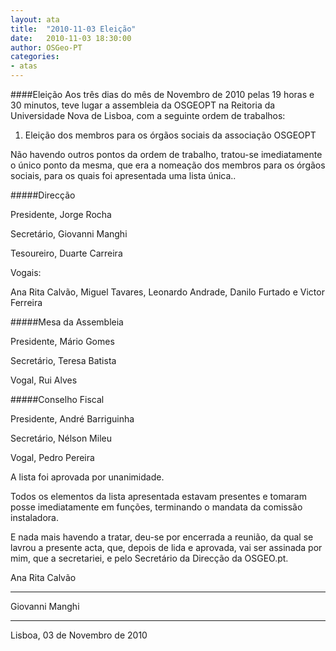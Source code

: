 ```yaml
---
layout: ata
title:  "2010-11-03 Eleição"
date:   2010-11-03 18:30:00
author: OSGeo-PT
categories:
- atas
---
```

####Eleição
Aos três dias do mês de Novembro de 2010 pelas 19 horas e 30 minutos, teve lugar a assembleia da OSGEOPT na Reitoria da Universidade Nova de Lisboa, com a seguinte ordem de trabalhos:

1. Eleição dos membros para os órgãos sociais da associação OSGEOPT

Não havendo outros pontos da ordem de trabalho, tratou-se imediatamente o único ponto da mesma, que era a nomeação dos membros para os órgãos sociais, para os quais foi apresentada uma lista única.<!--more-->.

#####Direcção

Presidente, Jorge Rocha

Secretário, Giovanni Manghi

Tesoureiro, Duarte Carreira

Vogais:

Ana Rita Calvão, Miguel Tavares, Leonardo Andrade, Danilo Furtado e Victor Ferreira

#####Mesa da Assembleia

Presidente, Mário Gomes

Secretário, Teresa Batista

Vogal, Rui Alves

#####Conselho Fiscal

Presidente, André Barriguinha

Secretário, Nélson Mileu

Vogal, Pedro Pereira

A lista foi aprovada por unanimidade.

Todos os elementos da lista apresentada estavam presentes e tomaram posse imediatamente em funções, terminando o mandata da comissão instaladora.

E nada mais havendo a tratar, deu-se por encerrada a reunião, da qual se lavrou a presente acta, que, depois de lida e aprovada, vai ser assinada por mim, que a secretariei, e pelo Secretário da Direcção da OSGEO.pt.

Ana Rita Calvão

___________________________

Giovanni Manghi

___________________________

Lisboa, 03 de Novembro de 2010
